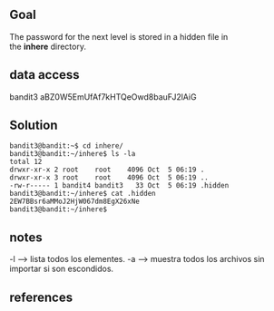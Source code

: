 
## Goal
The password for the next level is stored in a hidden file in the **inhere** directory.
## data access
bandit3
aBZ0W5EmUfAf7kHTQeOwd8bauFJ2lAiG
## Solution

```
bandit3@bandit:~$ cd inhere/
bandit3@bandit:~/inhere$ ls -la
total 12
drwxr-xr-x 2 root    root    4096 Oct  5 06:19 .
drwxr-xr-x 3 root    root    4096 Oct  5 06:19 ..
-rw-r----- 1 bandit4 bandit3   33 Oct  5 06:19 .hidden
bandit3@bandit:~/inhere$ cat .hidden
2EW7BBsr6aMMoJ2HjW067dm8EgX26xNe
bandit3@bandit:~/inhere$

```

## notes

-l   --> lista todos los elementes.
-a --> muestra todos los archivos sin importar si son escondidos.

## references

